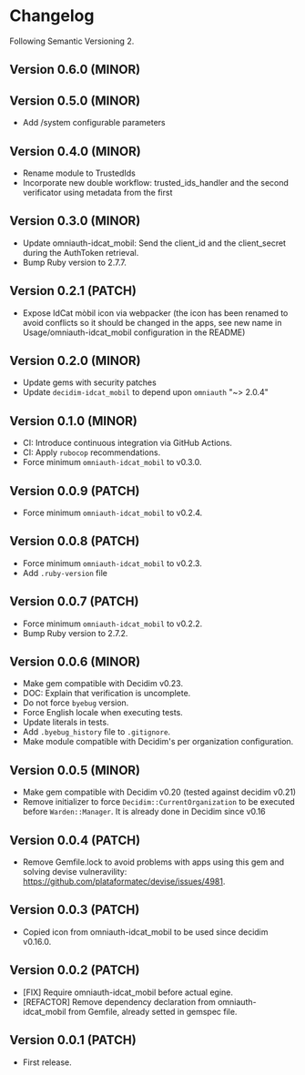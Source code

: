 # Changelog
Following Semantic Versioning 2.

## Version 0.6.0 (MINOR)

## Version 0.5.0 (MINOR)
- Add /system configurable parameters

## Version 0.4.0 (MINOR)
- Rename module to TrustedIds
- Incorporate new double workflow: trusted_ids_handler and the second verificator using metadata from the first

## Version 0.3.0 (MINOR)
- Update omniauth-idcat_mobil: Send the client_id and the client_secret during the AuthToken retrieval.
- Bump Ruby version to 2.7.7.

## Version 0.2.1 (PATCH)
- Expose IdCat mòbil icon via webpacker (the icon has been renamed to avoid conflicts so it should be changed in the apps, see new name in Usage/omniauth-idcat_mobil configuration in the README)

## Version 0.2.0 (MINOR)
- Update gems with security patches
- Update `decidim-idcat_mobil` to depend upon `omniauth` "~> 2.0.4"

## Version 0.1.0 (MINOR)
- CI: Introduce continuous integration via GitHub Actions.
- CI: Apply `rubocop` recommendations.
- Force minimum `omniauth-idcat_mobil` to v0.3.0.

## Version 0.0.9 (PATCH)
- Force minimum `omniauth-idcat_mobil` to v0.2.4.

## Version 0.0.8 (PATCH)
- Force minimum `omniauth-idcat_mobil` to v0.2.3.
- Add `.ruby-version` file

## Version 0.0.7 (PATCH)
- Force minimum `omniauth-idcat_mobil` to v0.2.2.
- Bump Ruby version to 2.7.2.

## Version 0.0.6 (MINOR)

- Make gem compatible with Decidim v0.23.
- DOC: Explain that verification is uncomplete.
- Do not force `byebug` version.
- Force English locale when executing tests.
- Update literals in tests.
- Add `.byebug_history` file to `.gitignore`.
- Make module compatible with Decidim's per organization configuration.

## Version 0.0.5 (MINOR)
- Make gem compatible with Decidim v0.20 (tested against decidim v0.21)
- Remove initializer to force `Decidim::CurrentOrganization` to be executed before `Warden::Manager`. It is already done in Decidim since v0.16

## Version 0.0.4 (PATCH)
- Remove Gemfile.lock to avoid problems with apps using this gem and solving devise vulneravility: https://github.com/plataformatec/devise/issues/4981.

## Version 0.0.3 (PATCH)
- Copied icon from omniauth-idcat_mobil to be used since decidim v0.16.0.

## Version 0.0.2 (PATCH)
- [FIX] Require omniauth-idcat_mobil before actual egine.
- [REFACTOR] Remove dependency declaration from omniauth-idcat_mobil from Gemfile, already setted in gemspec file.

## Version 0.0.1 (PATCH)
- First release.
